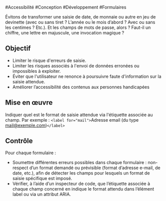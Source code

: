 
#Accessibilité #Conception #Développement #Formulaires

Évitons de transformer une saisie de date, de monnaie ou autre en jeu de devinette (avec ou sans tiret ? L’année ou le mois d’abord ? Avec ou sans les centimes ? Etc.). Et les champs de mots de passe, alors ? Faut-il un chiffre, une lettre en majuscule, une invocation magique ?

Objectif
--------

*   Limiter le risque d'erreurs de saisie.
*   Limiter les risques associés à l'envoi de données erronées ou impossibles à exploiter.
*   Éviter que l'utilisateur ne renonce à poursuivre faute d'information sur la saisie attendue.
*   Améliorer l’accessibilité des contenus aux personnes handicapées

Mise en œuvre
-------------

Indiquer quel est le format de saisie attendue via l'étiquette associée au champ. Par exemple : `<label for="mail">`Adresse email (du type mail@exemple.com)`</label>`

Contrôle
--------

Pour chaque formulaire :

*   Soumettre différentes erreurs possibles dans chaque formulaire : non-respect d’un format demandé ou prévisible (format d’adresse e-mail, de date, etc.), afin de détecter les champs pour lesquels un format de saisie spécifique est imposé.
*   Vérifier, à l’aide d’un inspecteur de code, que l’étiquette associée à chaque champ concerné en indique le format attendu dans l’élément label ou via un attribut ARIA.
